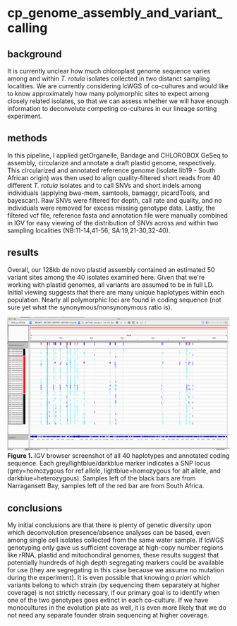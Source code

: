 # cp_genome_assembly_and_variant_calling

## background
It is currently unclear how much chloroplast genome sequence varies among and within <i>T. rotula</i> isolates collected in two distanct sampling localities. We are currently considering lcWGS of co-cultures and would like to know approximately how many polymorphic sites to expect among closely related isolates, so that we can assess whether we will have enough information to deconvolute competing co-cultures in our lineage sorting experiment.

## methods
In this pipeline, I applied getOrganelle, Bandage and CHLOROBOX GeSeq to assembly, circularize and annotate a draft plastid genome, respectively. This circularized and annotated reference genome (isolate lib19 - South African origin) was then used to align quality-filtered short reads from 40 different <i>T. rotula</i> isolates and to call SNVs and short indels among individuals (applying bwa-mem, samtools, bamaggr, picardTools, and bayescan). Raw SNVs were filtered for depth, call rate and quality, and no individuals were removed for excess missing genotype data. Lastly, the filtered vcf file, reference fasta and annotation file were manually combined in IGV for easy viewing of the distribution of SNVs across and within two sampling localities (NB:11-14,41-56; SA:19,21-30,32-40).

## results
Overall, our 128kb de novo plastid assembly contained an estimated 50 variant sites among the 40 isolates examined here. Given that we're working with plastid genomes, all variants are assumed to be in full LD. Initial viewing suggests that there are many unique haplotypes within each population. Nearly all polymorphic loci are found in coding sequence (not sure yet what the synonymous/nonsynonymous ratio is).

![plot](manual_combination_vcf_gb_fasta.png)
<b>Figure 1.</b> IGV browser screenshot of all 40 haplotypes and annotated coding sequence. Each grey/lightblue/darkblue marker indicates a SNP locus (grey=homozygous for ref allele, lightblue=homozygous for alt allele, and darkblue=heterozygous). Samples left of the black bars are from Narragansett Bay, samples left of the red bar are from South Africa.

## conclusions
My initial conclusions are that there is plenty of genetic diversity upon which deconvolution presence/absence analyses can be based, even among single cell isolates collected from the same water sample. If lcWGS genotyping only gave us sufficient coverage at high-copy number regions like rRNA, plastid and mitochondiral genomes, these results suggest that potentially hundreds of high depth segregating markers could be available for use (they are segregating in this case because we assume no mutation during the experiment). It is even possible that knowing <i>a priori</i> which variants belong to which strain (by sequencing them separately at higher coverage) is not strictly necessary, if our primary goal is to identify when one of the two genotypes goes extinct in each co-culture. If we have monocultures in the evolution plate as well, it is even more likely that we do not need any separate founder strain sequencing at higher coverage.

